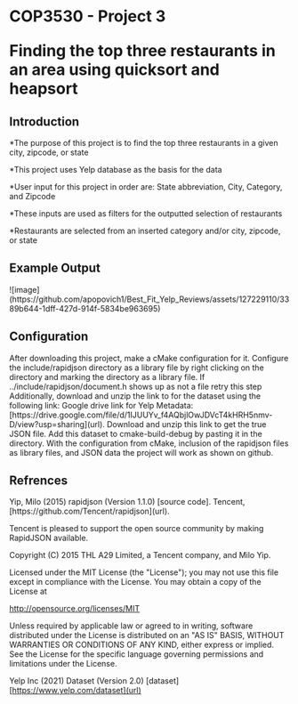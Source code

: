 <H1> COP3530 - Project 3 
  
Finding the top three restaurants in an area using quicksort and heapsort</H1>
<h2> Introduction </h2>
*The purpose of this project is to find the top three restaurants in a given city, zipcode, or state

*This project uses Yelp database as the basis for the data

*User input for this project in order are: State abbreviation, City, Category, and Zipcode

*These inputs are used as filters for the outputted selection of restaurants

*Restaurants are selected from an inserted category and/or city, zipcode, or state
<h2> Example Output </h2>
![image](https://github.com/apopovich1/Best_Fit_Yelp_Reviews/assets/127229110/3389b644-1dff-427d-914f-5834be963695)

<h2> Configuration </h2>
After downloading this project, make a cMake configuration for it. 
Configure the include/rapidjson directory as a library file by right clicking on the directory and marking the directory as a library file. If ../include/rapidjson/document.h shows up as not a file retry this step
Additionally, download and unzip the link to for the dataset using the following link:
Google drive link for Yelp Metadata:[https://drive.google.com/file/d/1IJUUYv_f4AQbjlOwJDVcT4kHRH5nmv-D/view?usp=sharing](url).
Download and unzip this link to get the true JSON file. Add this dataset to cmake-build-debug by pasting it in the directory.
With the configuration from cMake, inclusion of the rapidjson files as library files, and JSON data the project will work as shown on github. 

<h2> Refrences </h2>
Yip, Milo (2015) rapidjson (Version 1.1.0) [source code]. Tencent, [https://github.com/Tencent/rapidjson](url).

Tencent is pleased to support the open source community by making RapidJSON available.

Copyright (C) 2015 THL A29 Limited, a Tencent company, and Milo Yip.

Licensed under the MIT License (the "License"); you may not use this file except
in compliance with the License. You may obtain a copy of the License at

http://opensource.org/licenses/MIT

Unless required by applicable law or agreed to in writing, software distributed 
under the License is distributed on an "AS IS" BASIS, WITHOUT WARRANTIES OR 
CONDITIONS OF ANY KIND, either express or implied. See the License for the 
specific language governing permissions and limitations under the License.

Yelp Inc (2021) Dataset (Version 2.0) [dataset] [https://www.yelp.com/dataset](url)
